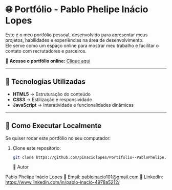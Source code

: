 # 🌐 Portfólio - Pablo Phelipe Inácio Lopes

Este é o meu portfólio pessoal, desenvolvido para apresentar meus projetos, habilidades e experiências na área de desenvolvimento.  
Ele serve como um espaço online para mostrar meu trabalho e facilitar o contato com recrutadores e parceiros.

🔗 **Acesse o portfólio online:** [Clique aqui](https://pinaciolopes.github.io/Portifolio--PabloPhelipe/)

---

## 🚀 Tecnologias Utilizadas

- **HTML5** → Estruturação do conteúdo  
- **CSS3** → Estilização e responsividade  
- **JavaScript** → Interatividade e funcionalidades dinâmicas  

---

## 📌 Como Executar Localmente

Se quiser rodar este portfólio no seu computador:

1. Clone este repositório:
   ```bash
   git clone https://github.com/pinaciolopes/Portifolio--PabloPhelipe.git
   ```
   
   👤 Autor

Pablo Phelipe Inácio Lopes
📧 Email: pabloinacio101@gmail.com
💼 LinkedIn: https://www.linkedin.com/in/pablo-inacio-4978a5212/
